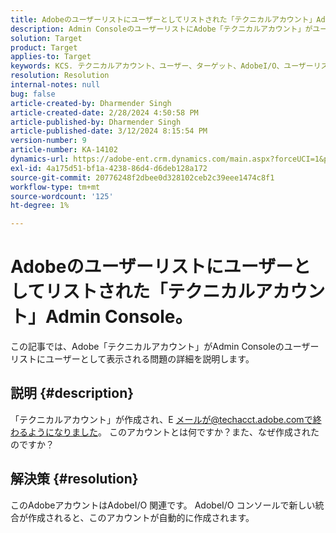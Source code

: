 ```yaml
---
title: Adobeのユーザーリストにユーザーとしてリストされた「テクニカルアカウント」Admin Console。
description: Admin ConsoleのユーザーリストにAdobe「テクニカルアカウント」がユーザーとして表示される問題の解決方法の詳細を説明します。
solution: Target
product: Target
applies-to: Target
keywords: KCS. テクニカルアカウント、ユーザー、ターゲット、AdobeI/O、ユーザーリスト
resolution: Resolution
internal-notes: null
bug: false
article-created-by: Dharmender Singh
article-created-date: 2/28/2024 4:50:58 PM
article-published-by: Dharmender Singh
article-published-date: 3/12/2024 8:15:54 PM
version-number: 9
article-number: KA-14102
dynamics-url: https://adobe-ent.crm.dynamics.com/main.aspx?forceUCI=1&pagetype=entityrecord&etn=knowledgearticle&id=ac309a87-59d6-ee11-9079-6045bd006295
exl-id: 4a175d51-bf1a-4238-86d4-d6deb128a172
source-git-commit: 20776248f2dbee0d328102ceb2c39eee1474c8f1
workflow-type: tm+mt
source-wordcount: '125'
ht-degree: 1%

---
```


# Adobeのユーザーリストにユーザーとしてリストされた「テクニカルアカウント」Admin Console。


この記事では、Adobe「テクニカルアカウント」がAdmin Consoleのユーザーリストにユーザーとして表示される問題の詳細を説明します。

## 説明 {#description}


「テクニカルアカウント」が作成され、E メールが@techacct.adobe.comで終わるようになりました。 このアカウントとは何ですか？また、なぜ作成されたのですか？


## 解決策 {#resolution}


このAdobeアカウントはAdobeI/O 関連です。 AdobeI/O コンソールで新しい統合が作成されると、このアカウントが自動的に作成されます。
